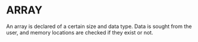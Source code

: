 # ARRAY
An array is declared of a certain size and data type. Data is sought from the user, and memory locations are checked if they exist or not.
